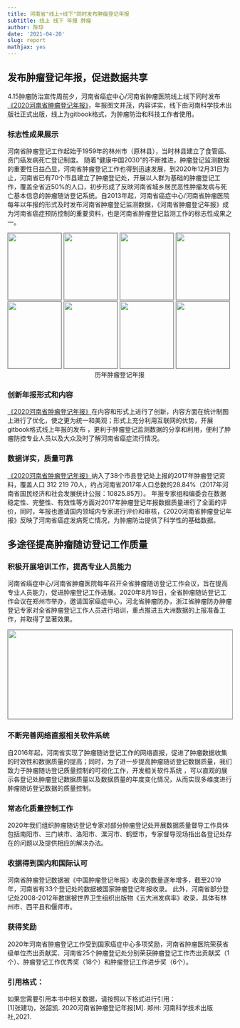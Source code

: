 ```yaml
---
title: 河南省"线上+线下"同时发布肿瘤登记年报
subtitle: 线上 线下 年报 肿瘤
author: 陈琼
date: '2021-04-20'
slug: report
mathjax: yes
---
```



## 发布肿瘤登记年报，促进数据共享
4.15肿瘤防治宣传周前夕，河南省癌症中心/河南省肿瘤医院线上线下同时发布[《2020河南省肿瘤登记年报》](http://www.anti-cancer.com.cn/Sites/ereport/2020/Index.html)，年报图文并茂，内容详实，线下由河南科学技术出版社正式出版，线上为gitbook格式，为肿瘤防治和科技工作者使用。

### 标志性成果展示
河南省肿瘤登记工作起始于1959年的林州市（原林县），当时林县建立了食管癌、贲门癌发病死亡登记制度。 随着“健康中国2030”的不断推进，肿瘤登记监测数据的重要性日益凸显，河南省肿瘤登记工作也得到迅速发展，到2020年12月31日为止，河南省已有70个市县建立了肿瘤登记处，开展以人群为基础的肿瘤登记工作，覆盖全省近50%的人口，初步形成了反映河南省城乡居民恶性肿瘤发病与死亡基本信息的肿瘤随访登记系统。自2013年起，河南省癌症中心/河南省肿瘤医院每年以年报的形式及时发布河南省肿瘤登记监测数据，《河南省肿瘤登记年报》成为河南省癌症预防控制的重要资料，也是河南省肿瘤登记监测工作的标志性成果之一。

<a href="http://www.anti-cancer.com.cn/Sites/ereport/2020/Index.html">
<img src="https://www.chenq.site/images/cover/2020.jpg" width="120" height="150" border="0" style="border:1px solid gray"/></a>
<img src="https://www.chenq.site/images/cover/2019.jpg" width="120" height="150" border="0" style="border:1px solid gray"/>
<img src="https://www.chenq.site/images/cover/2018.jpg" width="120" height="150" border="0" style="border:1px solid gray"/>
<img src="https://www.chenq.site/images/cover/2017.jpg" width="120" height="150" border="0" style="border:1px solid gray"/>
<img src="https://www.chenq.site/images/cover/2016.jpg" width="120" height="150"  border="0" style="border:1px solid gray"/>
<img src="https://www.chenq.site/images/cover/2015.jpg" width="120" height="150"  border="0" style="border:1px solid gray"/>
<img src="https://www.chenq.site/images/cover/2014.jpg" width="120" height="150"  border="0" style="border:1px solid gray"/>
<img src="https://www.chenq.site/images/cover/2013.jpg" width="120" height="150"  border="0" style="border:1px solid gray"/>
<center>历年肿瘤登记年报</center>

### 创新年报形式和内容
[《2020河南省肿瘤登记年报》](http://www.anti-cancer.com.cn/Sites/ereport/2020/Index.html)在内容和形式上进行了创新，内容方面在统计制图上进行了优化，使之更为统一和美观；形式上充分利用互联网的优势，开展gitbook格式线上年报的发布
，更利于肿瘤登记监测数据的分享和利用，便利了肿瘤防控专业人员以及大众及时了解河南省癌症流行情况。

### 数据详实，质量可靠
[《2020河南省肿瘤登记年报》](http://www.anti-cancer.com.cn/Sites/ereport/2020/Index.html)纳入了38个市县登记处上报的2017年肿瘤登记资料，覆盖人口 312 219 70人，约占河南省2017年人口总数的28.84%（2017年河南省国民经济和社会发展统计公报：10825.85万）。
年报专家组和编委会在数据稳定性、完整性、有效性等方面对2017年肿瘤登记年报数据质量进行了全面的评价，同时，年报也邀请国内领域内专家进行评价和审核，《2020河南省肿瘤登记年报》反映了河南省癌症发病死亡情况，为肿瘤防治提供了科学性的基础数据。

## 多途径提高肿瘤随访登记工作质量

### 积极开展培训工作，提高专业人员能力

河南省癌症中心/河南省肿瘤医院每年召开全省肿瘤随访登记工作会议，旨在提高专业人员能力，促进肿瘤登记工作进展。2020年8月19日，全省肿瘤随访登记工作会议在郑州市举办，邀请国家癌症中心，河北省肿瘤防办，浙江省肿瘤防办肿瘤登记专家对全省肿瘤登记工作人员进行培训，重点推进五大洲数据的上报准备工作，并取得了显著效果。

<img src="https://www.chenq.site/images/cn/2020meeting.png" width="600" height="200"  border="0" style="border:1px solid gray"/>

### 不断完善网络直报相关软件系统

自2016年起，河南省实现了肿瘤随访登记工作的网络直报，促进了肿瘤数据收集的时效性和数据质量的提高；同时，为了进一步提高肿瘤随访登记数据质量，我们致力于肿瘤随访登记质量控制的可视化工作，开发相关软件系统
，可以直观的展示各登记处肿瘤登记数据质量以及数据质量的年度变化情况，从而实现多维度进行肿瘤随访登记数据的质量控制。

### 常态化质量控制工作
2020年我们组织肿瘤随访登记专家对部分肿瘤登记处开展数据质量督导工作具体包括南阳市、三门峡市、洛阳市、漯河市、鹤壁市，专家督导现场指出各登记处存在的问题以及提供相应的解决办法。

### 收据得到国内和国际认可
河南省肿瘤登记数据被《中国肿瘤登记年报》收录的数量逐年增多，截至2019年，河南省有33个登记处的数据被国家肿瘤登记年报收录。
此外，河南省部分登记处2008-2012年数据被世界卫生组织出版物《五大洲发病率》收录，具体有林州市、西平县和偃师市。

### 获得奖励
2020年河南省肿瘤登记工作受到国家癌症中心多项奖励，河南省肿瘤医院荣获省级单位杰出贡献奖、河南省25个肿瘤登记处分别荣获肿瘤登记工作杰出贡献奖（1个）、肿瘤登记工作优秀奖（18个）和肿瘤登记工作进步奖（6个）。

### 引用格式：
如果您需要引用本书中相关数据，请按照以下格式进行引用：<br>
 [1]张建功，张韶凯. 2020河南省肿瘤登记年报[M]. 郑州: 河南科学技术出版社,2021.






